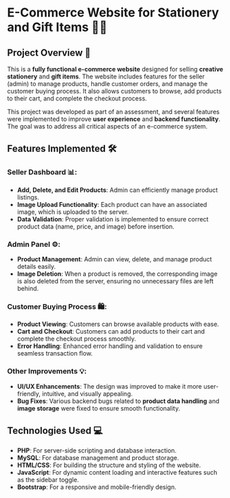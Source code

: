 # E-Commerce Website for Stationery and Gift Items 🛒🎁

## Project Overview 🌟
This is a **fully functional e-commerce website** designed for selling **creative stationery** and **gift items**. The website includes features for the seller (admin) to manage products, handle customer orders, and manage the customer buying process. It also allows customers to browse, add products to their cart, and complete the checkout process.

This project was developed as part of an assessment, and several features were implemented to improve **user experience** and **backend functionality**. The goal was to address all critical aspects of an e-commerce system.

## Features Implemented 🛠️

### Seller Dashboard 📊:
- **Add, Delete, and Edit Products**: Admin can efficiently manage product listings.
- **Image Upload Functionality**: Each product can have an associated image, which is uploaded to the server.
- **Data Validation**: Proper validation is implemented to ensure correct product data (name, price, and image) before insertion.

### Admin Panel ⚙️:
- **Product Management**: Admin can view, delete, and manage product details easily.
- **Image Deletion**: When a product is removed, the corresponding image is also deleted from the server, ensuring no unnecessary files are left behind.

### Customer Buying Process 🛍️:
- **Product Viewing**: Customers can browse available products with ease.
- **Cart and Checkout**: Customers can add products to their cart and complete the checkout process smoothly.
- **Error Handling**: Enhanced error handling and validation to ensure seamless transaction flow.

### Other Improvements 💡:
- **UI/UX Enhancements**: The design was improved to make it more user-friendly, intuitive, and visually appealing.
- **Bug Fixes**: Various backend bugs related to **product data handling** and **image storage** were fixed to ensure smooth functionality.

## Technologies Used 💻
- **PHP**: For server-side scripting and database interaction.
- **MySQL**: For database management and product storage.
- **HTML/CSS**: For building the structure and styling of the website.
- **JavaScript**: For dynamic content loading and interactive features such as the sidebar toggle.
- **Bootstrap**: For a responsive and mobile-friendly design.


